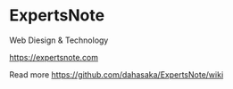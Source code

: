 # ExpertsNote
Web Diesign &amp; Technology

https://expertsnote.com


Read more https://github.com/dahasaka/ExpertsNote/wiki
